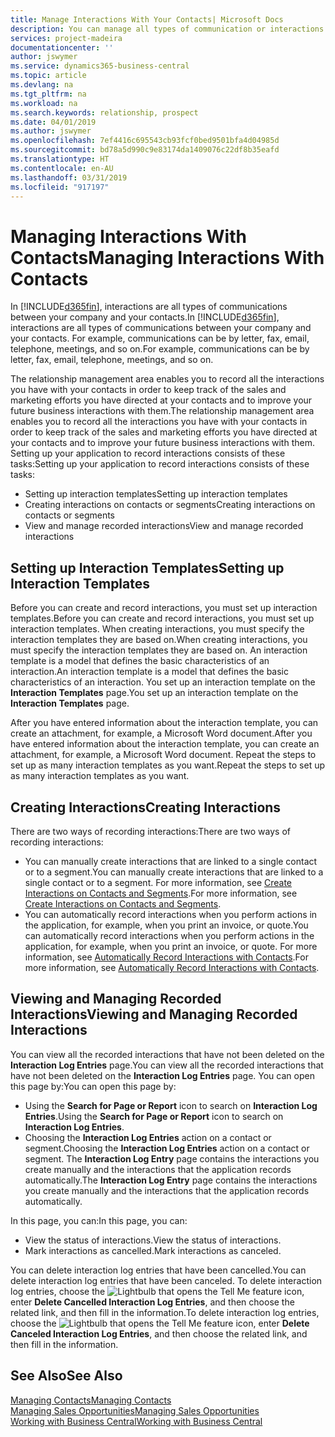 ```yaml
---
title: Manage Interactions With Your Contacts| Microsoft Docs
description: You can manage all types of communication or interactions between your company and your contacts, for example, letters, phone calls, meetings, and so on.
services: project-madeira
documentationcenter: ''
author: jswymer
ms.service: dynamics365-business-central
ms.topic: article
ms.devlang: na
ms.tgt_pltfrm: na
ms.workload: na
ms.search.keywords: relationship, prospect
ms.date: 04/01/2019
ms.author: jswymer
ms.openlocfilehash: 7ef4416c695543cb93fcf0bed9501bfa4d04985d
ms.sourcegitcommit: bd78a5d990c9e83174da1409076c22df8b35eafd
ms.translationtype: HT
ms.contentlocale: en-AU
ms.lasthandoff: 03/31/2019
ms.locfileid: "917197"
---
```

# <a name="managing-interactions-with-contacts"></a><span data-ttu-id="95646-103">Managing Interactions With Contacts</span><span class="sxs-lookup"><span data-stu-id="95646-103">Managing Interactions With Contacts</span></span>
<span data-ttu-id="95646-104">In [!INCLUDE[d365fin](includes/d365fin_md.md)], interactions are all types of communications between your company and your contacts.</span><span class="sxs-lookup"><span data-stu-id="95646-104">In [!INCLUDE[d365fin](includes/d365fin_md.md)], interactions are all types of communications between your company and your contacts.</span></span> <span data-ttu-id="95646-105">For example, communications can be by letter, fax, email, telephone, meetings, and so on.</span><span class="sxs-lookup"><span data-stu-id="95646-105">For example, communications can be by letter, fax, email, telephone, meetings, and so on.</span></span>

<span data-ttu-id="95646-106">The relationship management area enables you to record all the interactions you have with your contacts in order to keep track of the sales and marketing efforts you have directed at your contacts and to improve your future business interactions with them.</span><span class="sxs-lookup"><span data-stu-id="95646-106">The relationship management area enables you to record all the interactions you have with your contacts in order to keep track of the sales and marketing efforts you have directed at your contacts and to improve your future business interactions with them.</span></span> <span data-ttu-id="95646-107">Setting up your application to record interactions consists of these tasks:</span><span class="sxs-lookup"><span data-stu-id="95646-107">Setting up your application to record interactions consists of these tasks:</span></span>

* <span data-ttu-id="95646-108">Setting up interaction templates</span><span class="sxs-lookup"><span data-stu-id="95646-108">Setting up interaction templates</span></span>  
* <span data-ttu-id="95646-109">Creating interactions on contacts or segments</span><span class="sxs-lookup"><span data-stu-id="95646-109">Creating interactions on contacts or segments</span></span>  
* <span data-ttu-id="95646-110">View and manage recorded interactions</span><span class="sxs-lookup"><span data-stu-id="95646-110">View and manage recorded interactions</span></span>  

##  <a name="setting-up-interaction-templates"></a><span data-ttu-id="95646-111">Setting up Interaction Templates</span><span class="sxs-lookup"><span data-stu-id="95646-111">Setting up Interaction Templates</span></span>
<span data-ttu-id="95646-112">Before you can create and record interactions, you must set up interaction templates.</span><span class="sxs-lookup"><span data-stu-id="95646-112">Before you can create and record interactions, you must set up interaction templates.</span></span> <span data-ttu-id="95646-113">When creating interactions, you must specify the interaction templates they are based on.</span><span class="sxs-lookup"><span data-stu-id="95646-113">When creating interactions, you must specify the interaction templates they are based on.</span></span> <span data-ttu-id="95646-114">An interaction template is a model that defines the basic characteristics of an interaction.</span><span class="sxs-lookup"><span data-stu-id="95646-114">An interaction template is a model that defines the basic characteristics of an interaction.</span></span>
<span data-ttu-id="95646-115">You set up an interaction template on the **Interaction Templates** page.</span><span class="sxs-lookup"><span data-stu-id="95646-115">You set up an interaction template on the **Interaction Templates** page.</span></span>

<span data-ttu-id="95646-116">After you have entered information about the interaction template, you can create an attachment, for example, a Microsoft Word document.</span><span class="sxs-lookup"><span data-stu-id="95646-116">After you have entered information about the interaction template, you can create an attachment, for example, a Microsoft Word document.</span></span> <span data-ttu-id="95646-117">Repeat the steps to set up as many interaction templates as you want.</span><span class="sxs-lookup"><span data-stu-id="95646-117">Repeat the steps to set up as many interaction templates as you want.</span></span>  

## <a name="creating-interactions"></a><span data-ttu-id="95646-118">Creating Interactions</span><span class="sxs-lookup"><span data-stu-id="95646-118">Creating Interactions</span></span>
<span data-ttu-id="95646-119">There are two ways of recording interactions:</span><span class="sxs-lookup"><span data-stu-id="95646-119">There are two ways of recording interactions:</span></span>

* <span data-ttu-id="95646-120">You can manually create interactions that are linked to a single contact or to a segment.</span><span class="sxs-lookup"><span data-stu-id="95646-120">You can manually create interactions that are linked to a single contact or to a segment.</span></span> <span data-ttu-id="95646-121">For more information, see [Create Interactions on Contacts and Segments](marketing-how-create-interactions.md).</span><span class="sxs-lookup"><span data-stu-id="95646-121">For more information, see [Create Interactions on Contacts and Segments](marketing-how-create-interactions.md).</span></span>  
* <span data-ttu-id="95646-122">You can automatically record interactions when you perform actions in the application, for example, when you print an invoice, or quote.</span><span class="sxs-lookup"><span data-stu-id="95646-122">You can automatically record interactions when you perform actions in the application, for example, when you print an invoice, or quote.</span></span> <span data-ttu-id="95646-123">For more information, see [Automatically Record Interactions with Contacts](marketing-auto-record-interactions.md).</span><span class="sxs-lookup"><span data-stu-id="95646-123">For more information, see [Automatically Record Interactions with Contacts](marketing-auto-record-interactions.md).</span></span>

## <a name="viewing-and-managing-recorded-interactions"></a><span data-ttu-id="95646-124">Viewing and Managing Recorded Interactions</span><span class="sxs-lookup"><span data-stu-id="95646-124">Viewing and Managing Recorded Interactions</span></span>
<span data-ttu-id="95646-125">You can view all the recorded interactions that have not been deleted on the **Interaction Log Entries** page.</span><span class="sxs-lookup"><span data-stu-id="95646-125">You can view all the recorded interactions that have not been deleted on the **Interaction Log Entries** page.</span></span> <span data-ttu-id="95646-126">You can open this page by:</span><span class="sxs-lookup"><span data-stu-id="95646-126">You can open this page by:</span></span>

* <span data-ttu-id="95646-127">Using the **Search for Page or Report** icon to search on **Interaction Log Entries**.</span><span class="sxs-lookup"><span data-stu-id="95646-127">Using the **Search for Page or Report** icon to search on **Interaction Log Entries**.</span></span>
* <span data-ttu-id="95646-128">Choosing the **Interaction Log Entries** action on a contact or segment.</span><span class="sxs-lookup"><span data-stu-id="95646-128">Choosing the **Interaction Log Entries** action on a contact or segment.</span></span>
  <span data-ttu-id="95646-129">The **Interaction Log Entry** page contains the interactions you create manually and the interactions that the application records automatically.</span><span class="sxs-lookup"><span data-stu-id="95646-129">The **Interaction Log Entry** page contains the interactions you create manually and the interactions that the application records automatically.</span></span>

<span data-ttu-id="95646-130">In this page, you can:</span><span class="sxs-lookup"><span data-stu-id="95646-130">In this page, you can:</span></span>

* <span data-ttu-id="95646-131">View the status of interactions.</span><span class="sxs-lookup"><span data-stu-id="95646-131">View the status of interactions.</span></span>
* <span data-ttu-id="95646-132">Mark interactions as cancelled.</span><span class="sxs-lookup"><span data-stu-id="95646-132">Mark interactions as canceled.</span></span>

<span data-ttu-id="95646-133">You can delete interaction log entries that have been cancelled.</span><span class="sxs-lookup"><span data-stu-id="95646-133">You can delete interaction log entries that have been canceled.</span></span> <span data-ttu-id="95646-134">To delete interaction log entries, choose the ![Lightbulb that opens the Tell Me feature](media/ui-search/search_small.png "Tell me what you want to do") icon, enter **Delete Cancelled Interaction Log Entries**, and then choose the related link, and then fill in the information.</span><span class="sxs-lookup"><span data-stu-id="95646-134">To delete interaction log entries, choose the ![Lightbulb that opens the Tell Me feature](media/ui-search/search_small.png "Tell me what you want to do") icon, enter **Delete Canceled Interaction Log Entries**, and then choose the related link, and then fill in the information.</span></span>

## <a name="see-also"></a><span data-ttu-id="95646-135">See Also</span><span class="sxs-lookup"><span data-stu-id="95646-135">See Also</span></span>
[<span data-ttu-id="95646-136">Managing Contacts</span><span class="sxs-lookup"><span data-stu-id="95646-136">Managing Contacts</span></span>](marketing-contacts.md)  
[<span data-ttu-id="95646-137">Managing Sales Opportunities</span><span class="sxs-lookup"><span data-stu-id="95646-137">Managing Sales Opportunities</span></span>](marketing-manage-sales-opportunities.md)  
[<span data-ttu-id="95646-138">Working with Business Central</span><span class="sxs-lookup"><span data-stu-id="95646-138">Working with Business Central</span></span>](ui-work-product.md)  
